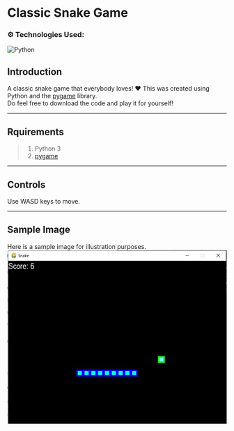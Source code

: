 # Classic Snake Game

### ⚙️ Technologies Used:
![Python](https://img.shields.io/badge/python-3670A0?style=for-the-badge&logo=python&logoColor=ffdd54)

## Introduction
A classic snake game that everybody loves! ❤️ This was created using Python and the [pygame](https://www.pygame.org/docs/) library.
<br/>Do feel free to download the code and play it for yourself!

---

## Rquirements
> 1. Python 3
> 2. [pygame](https://www.pygame.org/docs/)

---

## Controls
Use WASD keys to move.

---

## Sample Image
Here is a sample image for illustration purposes.
<br/>
![sample](sample.jpg)
